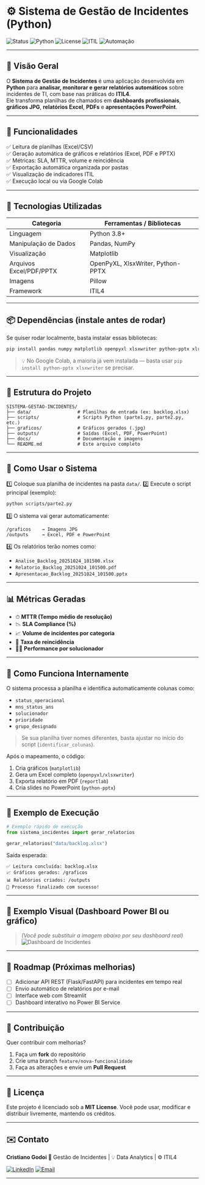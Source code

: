 
# ⚙️ Sistema de Gestão de Incidentes (Python)

![Status](https://img.shields.io/badge/Status-Em%20Desenvolvimento-blue)
![Python](https://img.shields.io/badge/Python-3.8%2B-yellow)
![License](https://img.shields.io/badge/Licença-MIT-green)
![ITIL](https://img.shields.io/badge/Framework-ITIL4-purple)
![Automação](https://img.shields.io/badge/Automação-Relatórios%20%26%20Gráficos-orange)

</div>

---

## 🧩 Visão Geral

O **Sistema de Gestão de Incidentes** é uma aplicação desenvolvida em **Python** para **analisar, monitorar e gerar relatórios automáticos** sobre incidentes de TI, com base nas práticas do **ITIL4**.  
Ele transforma planilhas de chamados em **dashboards profissionais**, **gráficos JPG**, **relatórios Excel**, **PDFs** e **apresentações PowerPoint**.

---

## 🚀 Funcionalidades

✅ Leitura de planilhas (Excel/CSV)  
✅ Geração automática de gráficos e relatórios (Excel, PDF e PPTX)  
✅ Métricas: SLA, MTTR, volume e reincidência  
✅ Exportação automática organizada por pastas  
✅ Visualização de indicadores ITIL  
✅ Execução local ou via Google Colab  

---

## 🧰 Tecnologias Utilizadas

| Categoria | Ferramentas / Bibliotecas |
|------------|--------------------------|
| Linguagem | Python 3.8+ |
| Manipulação de Dados | Pandas, NumPy |
| Visualização | Matplotlib |
| Arquivos Excel/PDF/PPTX | OpenPyXL, XlsxWriter, Python-PPTX |
| Imagens | Pillow |
| Framework | ITIL4 |

---

## 📦 Dependências (instale antes de rodar)

Se quiser rodar localmente, basta instalar essas bibliotecas:

```bash
pip install pandas numpy matplotlib openpyxl xlsxwriter python-pptx xlrd Pillow
````

> 💡 No Google Colab, a maioria já vem instalada — basta usar `pip install python-pptx xlsxwriter` se precisar.

---

## 📁 Estrutura do Projeto

```
SISTEMA-GESTAO-INCIDENTES/
├── data/                 # Planilhas de entrada (ex: backlog.xlsx)
├── scripts/              # Scripts Python (parte1.py, parte2.py, etc.)
├── graficos/             # Gráficos gerados (.jpg)
├── outputs/              # Saídas (Excel, PDF, PowerPoint)
├── docs/                 # Documentação e imagens
└── README.md             # Este arquivo completo
```

---

## 🧾 Como Usar o Sistema

1️⃣ Coloque sua planilha de incidentes na pasta `data/`.
2️⃣ Execute o script principal (exemplo):

```bash
python scripts/parte2.py
```

3️⃣ O sistema vai gerar automaticamente:

```
/graficos    → Imagens JPG
/outputs     → Excel, PDF e PowerPoint
```

4️⃣ Os relatórios terão nomes como:

* `Analise_Backlog_20251024_101500.xlsx`
* `Relatorio_Backlog_20251024_101500.pdf`
* `Apresentacao_Backlog_20251024_101500.pptx`

---

## 📊 Métricas Geradas

* ⏱ **MTTR (Tempo médio de resolução)**
* 📉 **SLA Compliance (%)**
* 📈 **Volume de incidentes por categoria**
* 🧩 **Taxa de reincidência**
* 👨‍💻 **Performance por solucionador**

---

## 🧠 Como Funciona Internamente

O sistema processa a planilha e identifica automaticamente colunas como:

* `status_operacional`
* `mns_status_ans`
* `solucionador`
* `prioridade`
* `grupo_designado`

> Se sua planilha tiver nomes diferentes, basta ajustar no início do script (`identificar_colunas`).

Após o mapeamento, o código:

1. Cria gráficos (`matplotlib`)
2. Gera um Excel completo (`openpyxl/xlsxwriter`)
3. Exporta relatório em PDF (`reportlab`)
4. Cria slides no PowerPoint (`python-pptx`)

---

## 🧰 Exemplo de Execução

```python
# Exemplo rápido de execução
from sistema_incidentes import gerar_relatorios

gerar_relatorios("data/backlog.xlsx")
```

Saída esperada:

```
✅ Leitura concluída: backlog.xlsx
📈 Gráficos gerados: /graficos
📊 Relatórios criados: /outputs
🎉 Processo finalizado com sucesso!
```

---

## 📸 Exemplo Visual (Dashboard Power BI ou gráfico)

> *(Você pode substituir a imagem abaixo por seu dashboard real)*
> ![Dashboard de Incidentes](https://via.placeholder.com/900x450?text=Exemplo+de+Dashboard+Power+BI)

---

## 🧭 Roadmap (Próximas melhorias)

* [ ] Adicionar API REST (Flask/FastAPI) para incidentes em tempo real
* [ ] Envio automático de relatórios por e-mail
* [ ] Interface web com Streamlit
* [ ] Dashboard interativo no Power BI Service

---

## 🤝 Contribuição

Quer contribuir com melhorias?

1. Faça um **fork** do repositório
2. Crie uma branch `feature/nova-funcionalidade`
3. Faça as alterações e envie um **Pull Request**

---

## 📜 Licença

Este projeto é licenciado sob a **MIT License**.
Você pode usar, modificar e distribuir livremente, mantendo os créditos.

---

## ✉️ Contato

**Cristiano Godoi**
💼 Gestão de Incidentes | 💡 Data Analytics | ⚙️ ITIL4

[![LinkedIn](https://img.shields.io/badge/LinkedIn-0A66C2?style=for-the-badge\&logo=linkedin\&logoColor=white)](https://www.linkedin.com/in/cristiano-godoi-franciscano-25508683/)
[![Email](https://img.shields.io/badge/Email-Hotmail-blue?style=for-the-badge\&logo=microsoftoutlook\&logoColor=white)](mailto:cristiano.godoi10@hotmail.com)

---


